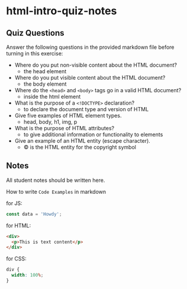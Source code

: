 # html-intro-quiz-notes

## Quiz Questions

Answer the following questions in the provided markdown file before turning in this exercise:

- Where do you put non-visible content about the HTML document?
  - the head element
- Where do you put visible content about the HTML document?
  - the body element
- Where do the `<head>` and `<body>` tags go in a valid HTML document?
  - inside the html element
- What is the purpose of a `<!DOCTYPE>` declaration?
  - to declare the document type and version of HTML
- Give five examples of HTML element types.
  - head, body, h1, img, p
- What is the purpose of HTML attributes?
  - to give additional information or functionality to elements
- Give an example of an HTML entity (escape character).
  - &copy; is the HTML entity for the copyright symbol

## Notes

All student notes should be written here.

How to write `Code Examples` in markdown

for JS:

```js
const data = 'Howdy';
```

for HTML:

```html
<div>
  <p>This is text content</p>
</div>
```

for CSS:

```css
div {
  width: 100%;
}
```
